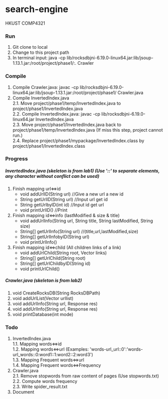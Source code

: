 # search-engine
HKUST COMP4321<br>
### Run
  1. Git clone to local
  2. Change to this project path
  3. In terminal input: java -cp lib/rocksdbjni-6.19.0-linux64.jar:lib/jsoup-1.13.1.jar:/root/project/phase1/:.  Crawler 



### Compile
  1. Compile Crawler.java: javac -cp lib/rocksdbjni-6.19.0-linux64.jar:lib/jsoup-1.13.1.jar:/root/project/phase1/  Crawler.java<br>
  2. Compile InvertedIndex.java<br>
    2.1. Move project/phase1/temp/InvertedIndex.java to  project/phase1/InvertedIndex.java<br>
    2.2. Compile InvertedIndex.java: javac -cp lib/rocksdbjni-6.19.0-linux64.jar InvertedIndex.java <br>
    2.3. Move project/phase1/InvertedIndex.java back to  project/phase1/temp/InvertedIndex.java (If miss this step, project cannot run.)<br>
    2.4. Replace project/phase1/mypackage/InvertedIndex.class by project/phase1/InvertedIndex.class<br>



### Progress
##### InvertedIndex.java (skeleton is from lab1) (Use '::' to separate elements, any character without conflict can be used)<br>
   1. Finish mapping url<=>id  <br>
      - void addUrlID(String url) //Give a new url a new id<br>
      - String getUrlID(String url) //Input url get id<br>
      - String getUrlbyID(int id) //Input id get url<br>
      - void printUrlID() //Print<br>
   1. Finish mapping id<=>info (lastModified & size & title)<br>
      - void addUrlInfo(String url, String title, String lastModified, String size)<br>
      - String[] getUrlInfo(String url) //(title,url,lastModified,size)<br>
      - String[] getUrlInfobyID(String url)<br>
      - void printUrlInfo()<br>
   1. Finish mapping id<=>child (All children links of a link)<br>
      - void addUrlChild(String root, Vector<String> links)<br>
      - String[] getUrlChild(String root)<br>
      - String[] getUrlChildbyID(String id)<br>
      - void printUrlChild()<br>

 ##### Crawler.java (skeleton is from lab2)<br>
 1. void CreateRocksDB(String RocksDBPath)<br>
 2. void addUrlList(Vector<String> urllist)<br>
 3. void addUrlInfo(String url, Response res)<br>
 4. void addUrlInfo(String url, Response res)<br>
 5. void printDatabase(int mode)<br>

  

### Todo
  1. InvertedIndex.java<br>
    1.1. Mapping words<=>id<br>
    1.2. Mapping words<=>url (Examples: 'words-url_url::0':'words-url_words::0:word1::1:word2::2:word3')<br>
    1.3. Mapping Frequent words<=>url<br>
    1.4. Mapping Frequent words<=>Frequency<br>
  2. Crawler.java<br>
    2.1. Remove stopwords from raw content of pages (Use stopwords.txt)<br>
    2.2. Compute words frequency<br>
    2.3. Write spider_result.txt<br>
  3. Document<br>
  
  
